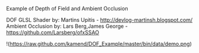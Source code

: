 Example of Depth of Field and Ambient Occlusion

DOF GLSL Shader by: Martins Upitis - http://devlog-martinsh.blogspot.com/ 
Ambient Occlusion by: Lars Berg,James George - https://github.com/Larsberg/ofxSSAO

!(https://raw.github.com/kamend/DOF_Example/master/bin/data/demo.png)
